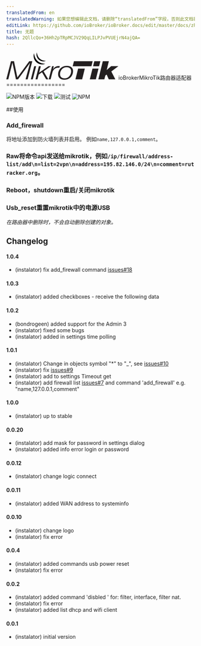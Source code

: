 ```yaml
---
translatedFrom: en
translatedWarning: 如果您想编辑此文档，请删除“translatedFrom”字段，否则此文档将再次自动翻译
editLink: https://github.com/ioBroker/ioBroker.docs/edit/master/docs/zh-cn/adapterref/iobroker.mikrotik/README.md
title: 无题
hash: 2QllcQo+36Hh2pTRpMCJV29QqLILPJvPVUEjrN4ajQA=
---
```

![商标](../../../en/adapterref/iobroker.mikrotik/admin/mikrotik_admin.png)ioBrokerMikroTik路由器适配器=================

![NPM版本](http://img.shields.io/npm/v/iobroker.mikrotik.svg)
![下载](https://img.shields.io/npm/dm/iobroker.mikrotik.svg)
![测试](http://img.shields.io/travis/instalator/ioBroker.mikrotik/master.svg)
![NPM](https://nodei.co/npm/iobroker.mikrotik.png?downloads=true)

##使用
### Add_firewall
将地址添加到防火墙列表并启用。
例如`name,127.0.0.1,comment`。

### Raw将命令api发送给mikrotik，例如`/ip/firewall/address-list/add\n=list=2vpn\n=address=195.82.146.0/24\n=comment=rutracker.org`。
### Reboot，shutdown重启/关闭mikrotik
### Usb_reset重置mikrotik中的电源USB
*在路由器中删除时，不会自动删除创建的对象。*

## Changelog

#### 1.0.4
* (instalator) fix add_firewall command [issues#18](https://github.com/instalator/ioBroker.mikrotik/issues/18#issue-358331248)

#### 1.0.3
* (instalator) added checkboxes - receive the following data

#### 1.0.2
* (bondrogeen) added support for the Admin 3
* (instalator) fixed some bugs
* (instalator) added in settings time polling

#### 1.0.1
* (instalator) Change in objects symbol "*" to "_", see [issues#10](https://github.com/instalator/ioBroker.mikrotik/issues/10)
* (instalator) fix [issues#9](https://github.com/instalator/ioBroker.mikrotik/issues/9)
* (instalator) add to settings Timeout get
* (instalator) add firewall list [issues#7](https://github.com/instalator/ioBroker.mikrotik/issues/7) and command 'add_firewall' e.g. "name,127.0.0.1,comment"

#### 1.0.0
* (instalator) up to stable

#### 0.0.20
* (instalator) add mask for password in settings dialog
* (instalator) added info error login or password

#### 0.0.12
* (instalator) change logic connect

#### 0.0.11
* (instalator) added WAN address to systeminfo

#### 0.0.10
* (instalator) change logo
* (instalator) fix error

#### 0.0.4
* (instalator) added commands usb power reset
* (instalator) fix error

#### 0.0.2
* (instalator) added command 'disbled ' for: filter, interface, filter nat.
* (instalator) fix error
* (instalator) added list dhcp and wifi client

#### 0.0.1
* (instalator) initial version